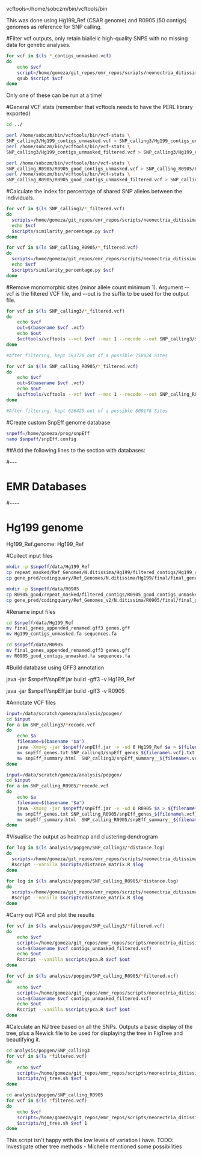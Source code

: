 vcftools=/home/sobczm/bin/vcftools/bin

This was done using Hg199_Ref (CSAR genome) and R0905 (50 contigs) genomes as reference for SNP calling.

#Filter vcf outputs, only retain biallelic high-quality SNPS with no missing data for genetic analyses.

```bash
for vcf in $(ls *_contigs_unmasked.vcf)
do
    echo $vcf
    script=/home/gomeza/git_repos/emr_repos/scripts/neonectria_ditissima/Popgen_analysis/snp/sub_vcf_parser.sh
    qsub $script $vcf
done
```

Only one of these can be run at a time!

#General VCF stats (remember that vcftools needs to have the PERL library exported)

```bash
cd ../

perl /home/sobczm/bin/vcftools/bin/vcf-stats \
SNP_calling3/Hg199_contigs_unmasked.vcf > SNP_calling3/Hg199_contigs_unmasked.stat
perl /home/sobczm/bin/vcftools/bin/vcf-stats \
SNP_calling3/Hg199_contigs_unmasked_filtered.vcf > SNP_calling3/Hg199_contigs_unmasked_filtered.stat

perl /home/sobczm/bin/vcftools/bin/vcf-stats \
SNP_calling_R0905/R0905_good_contigs_unmasked.vcf > SNP_calling_R0905/R0905_contigs_unmasked.stat
perl /home/sobczm/bin/vcftools/bin/vcf-stats \
SNP_calling_R0905/R0905_good_contigs_unmasked_filtered.vcf > SNP_calling_R0905/R0905_contigs_unmasked_filtered.stat
```

#Calculate the index for percentage of shared SNP alleles between the individuals.

```bash
for vcf in $(ls SNP_calling3/*_filtered.vcf)
do
  scripts=/home/gomeza/git_repos/emr_repos/scripts/neonectria_ditissima/Popgen_analysis/snp
  echo $vcf
  $scripts/similarity_percentage.py $vcf
done

for vcf in $(ls SNP_calling_R0905/*_filtered.vcf)
do
  scripts=/home/gomeza/git_repos/emr_repos/scripts/neonectria_ditissima/Popgen_analysis/snp
  echo $vcf
  $scripts/similarity_percentage.py $vcf
done
```

#Remove monomorphic sites (minor allele count minimum 1). Argument --vcf is the filtered VCF file, and --out is the suffix to be used for the output file.

```bash
for vcf in $(ls SNP_calling3/*_filtered.vcf)
do
    echo $vcf
    out=$(basename $vcf .vcf)
    echo $out
    $vcftools/vcftools --vcf $vcf --mac 1 --recode --out SNP_calling3/$out
done

#After filtering, kept 593720 out of a possible 758934 Sites

for vcf in $(ls SNP_calling_R0905/*_filtered.vcf)
do
    echo $vcf
    out=$(basename $vcf .vcf)
    echo $out
    $vcftools/vcftools --vcf $vcf --mac 1 --recode --out SNP_calling_R0905/$out
done

#After filtering, kept 626425 out of a possible 800178 Sites
```

#Create custom SnpEff genome database
```bash
snpeff=/home/gomeza/prog/snpEff
nano $snpeff/snpEff.config
```

##Add the following lines to the section with databases:

#---
# EMR Databases
#----
# Hg199 genome
Hg199_Ref.genome: Hg199_Ref

#Collect input files

```bash
mkdir -p $snpeff/data/Hg199_Ref
cp repeat_masked/Ref_Genomes/N.ditissima/Hg199/filtered_contigs/Hg199_contigs_unmasked.fa $snpeff/data/Hg199_Ref
cp gene_pred/codingquary/Ref_Genomes/N.ditissima/Hg199/final/final_genes_appended_renamed.gff3 $snpeff/data/Hg199_Ref
```
```bash
mkdir -p $snpeff/data/R0905
cp R0905_good/repeat_masked/filtered_contigs/R0905_good_contigs_unmasked.fa $snpeff/data/R0905
cp gene_pred/codingquary/Ref_Genomes_v2/N.ditissima/R0905/final/final_genes_appended_renamed.gff3 $snpeff/data/R0905
```
#Rename input files
```bash
cd $snpeff/data/Hg199_Ref
mv final_genes_appended_renamed.gff3 genes.gff
mv Hg199_contigs_unmasked.fa sequences.fa
```
```bash
cd $snpeff/data/R0905
mv final_genes_appended_renamed.gff3 genes.gff
mv R0905_good_contigs_unmasked.fa sequences.fa
```
#Build database using GFF3 annotation

java -jar $snpeff/snpEff.jar build -gff3 -v Hg199_Ref

java -jar $snpeff/snpEff.jar build -gff3 -v R0905

#Annotate VCF files

```bash
input=/data/scratch/gomeza/analysis/popgen/
cd $input
for a in SNP_calling3/*recode.vcf
do
    echo $a
    filename=$(basename "$a")
    java -Xmx4g -jar $snpeff/snpEff.jar -v -ud 0 Hg199_Ref $a > ${filename%.vcf}_annotated.vcf
    mv snpEff_genes.txt SNP_calling3/snpEff_genes_${filename%.vcf}.txt
    mv snpEff_summary.html  SNP_calling3/snpEff_summary__${filename%.vcf}.html
done
```
```bash
input=/data/scratch/gomeza/analysis/popgen/
cd $input
for a in SNP_calling_R0905/*recode.vcf
do
    echo $a
    filename=$(basename "$a")
    java -Xmx4g -jar $snpeff/snpEff.jar -v -ud 0 R0905 $a > ${filename%.vcf}_annotated.vcf
    mv snpEff_genes.txt SNP_calling_R0905/snpEff_genes_${filename%.vcf}.txt
    mv snpEff_summary.html  SNP_calling_R0905/snpEff_summary__${filename%.vcf}.html
done
```


#Visualise the output as heatmap and clustering dendrogram

```bash
for log in $(ls analysis/popgen/SNP_calling3/*distance.log)
do
  scripts=/home/gomeza/git_repos/emr_repos/scripts/neonectria_ditissima/Popgen_analysis/snp
  Rscript --vanilla $scripts/distance_matrix.R $log
done
```
```bash
for log in $(ls analysis/popgen/SNP_calling_R0905/*distance.log)
do
  scripts=/home/gomeza/git_repos/emr_repos/scripts/neonectria_ditissima/Popgen_analysis/snp
  Rscript --vanilla $scripts/distance_matrix.R $log
done
```
#Carry out PCA and plot the results

```bash
for vcf in $(ls analysis/popgen/SNP_calling3/*filtered.vcf)
do
    echo $vcf
    scripts=/home/gomeza/git_repos/emr_repos/scripts/neonectria_ditissima/Popgen_analysis/snp
    out=$(basename $vcf contigs_unmasked_filtered.vcf)
    echo $out
    Rscript --vanilla $scripts/pca.R $vcf $out
done
```
```bash
for vcf in $(ls analysis/popgen/SNP_calling_R0905/*filtered.vcf)
do
    echo $vcf
    scripts=/home/gomeza/git_repos/emr_repos/scripts/neonectria_ditissima/Popgen_analysis/snp
    out=$(basename $vcf contigs_unmasked_filtered.vcf)
    echo $out
    Rscript --vanilla $scripts/pca.R $vcf $out
done
```
#Calculate an NJ tree based on all the SNPs. Outputs a basic display of the tree, plus a Newick file to be used for displaying the tree in FigTree and beautifying it.

```bash
cd analysis/popgen/SNP_calling3
for vcf in $(ls *filtered.vcf)
do
    echo $vcf
    scripts=/home/gomeza/git_repos/emr_repos/scripts/neonectria_ditissima/Popgen_analysis/snp
    $scripts/nj_tree.sh $vcf 1
done
```
```bash
cd analysis/popgen/SNP_calling_R0905
for vcf in $(ls *filtered.vcf)
do
    echo $vcf
    scripts=/home/gomeza/git_repos/emr_repos/scripts/neonectria_ditissima/Popgen_analysis/snp
    $scripts/nj_tree.sh $vcf 1
done
```
This script isn't happy with the low levels of variation I have. TODO: Investigate other tree methods - Michelle mentioned some possibilities
